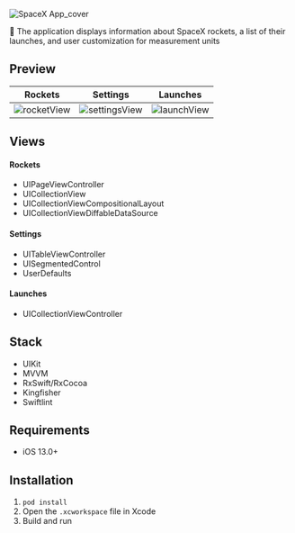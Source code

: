 ![SpaceX App_cover](https://github.com/bbetsey/CryptoTracker/assets/70851552/403910dc-fbc8-4c1a-9c44-de746ebc6b19)

📱 The application displays information about SpaceX rockets, a list of their launches, and user customization for measurement units

## Preview
| Rockets | Settings | Launches |
:---:|:---:|:---:
![rocketView](https://github.com/bbetsey/SpaceXApp/assets/70851552/075d85bc-6271-4774-a61a-f2a05cddf017) | ![settingsView](https://github.com/bbetsey/SpaceXApp/assets/70851552/5ae88a38-9821-440c-bfe9-c692afd10b2a) | ![launchView](https://github.com/bbetsey/SpaceXApp/assets/70851552/0355b3ef-d18c-4036-bc44-7c257d923ed3)

## Views

#### Rockets
* UIPageViewController
* UICollectionView
* UICollectionViewCompositionalLayout
* UICollectionViewDiffableDataSource

#### Settings
* UITableViewController
* UISegmentedControl
* UserDefaults

#### Launches
* UICollectionViewController

## Stack
* UIKit
* MVVM
* RxSwift/RxCocoa
* Kingfisher
* Swiftlint

## Requirements
* iOS 13.0+

## Installation
1. `pod install`
2. Open the `.xcworkspace` file in Xcode
3. Build and run
